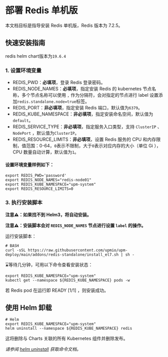 # 部署 Redis 单机版

本文档目标是指导安装 Redis 单机版，Redis 版本为 7.2.5。

## 快速安装指南

redis helm chart版本为`19.6.4`

### 1. 设置环境变量

* REDIS_PWD：**必填项**，登录 Redis 登录密码。
* REDIS_NODE_NAMES：**必填项**，指定安装 Redis 的 kubernetes 节点名称，多个节点名称可以使用 `,` 作为分隔符，会对指定的节点进行 label 设置添加`redis.standalone.node=true`标签。
* REDIS_PORT：**非必填项**，指定安装 Redis 端口，默认值为`6379`。
* REDIS_KUBE_NAMESPACE：**非必填项**，指定安装命名空间，默认值为`default`。
* REDIS_SERVICE_TYPE：**非必填项**，指定服务入口类型，支持 `ClusterIP` 、`NodePort` ，默认值为`ClusterIP`。
* REDIS_RESOURCE_LIMITS：**非必填项**，设置 Redis 服务的 CPU 和内存限制，值范围：0-64，`0`表示不限制，大于`0`表示对应内存的大小（单位 Gi ），CPU 数量自动计算，默认值为`1`。

#### 设置环境变量样例如下：
```console
export REDIS_PWD='password'
export REDIS_NODE_NAMES="redis-node01"
export REDIS_KUBE_NAMESPACE="upm-system"
export REDIS_RESOURCE_LIMITS=0
```

### 3. 执行安装脚本

**注意⚠️：如果找不到 Helm3，将自动安装。**

**注意⚠️：安装脚本会对 `REDIS_NODE_NAMES` 节点进行设置 `label` 的操作。**

运行安装脚本：
```console
# BASH
curl -sSL https://raw.githubusercontent.com/upmio/upm-deploy/main/addons/redis-standalone/install_el7.sh | sh -
```

⌛️等待几分钟，可用以下命令查看安装状态：

```console
export REDIS_KUBE_NAMESPACE="upm-system"
kubectl get --namespace ${REDIS_KUBE_NAMESPACE} pods -w
```
若 Redis pod 在运行即 READY [1/1] ，则安装成功。

## 使用 Helm 卸载

```console
# Helm
export REDIS_KUBE_NAMESPACE="upm-system"
helm uninstall --namespace ${REDIS_KUBE_NAMESPACE} redis
```

这将删除与 Charts 关联的所有 Kubernetes 组件并删除发布。

_请参阅 [helm uninstall](https://helm.sh/docs/helm/helm_uninstall/) 获取命令文档。_